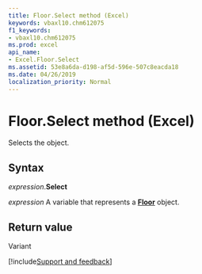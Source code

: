 ```yaml
---
title: Floor.Select method (Excel)
keywords: vbaxl10.chm612075
f1_keywords:
- vbaxl10.chm612075
ms.prod: excel
api_name:
- Excel.Floor.Select
ms.assetid: 53e8a6da-d198-af5d-596e-507c8eacda18
ms.date: 04/26/2019
localization_priority: Normal
---
```



# Floor.Select method (Excel)

Selects the object.


## Syntax

_expression_.**Select**

_expression_ A variable that represents a **[Floor](excel.floor(object).md)** object.


## Return value

Variant



[!include[Support and feedback](~/includes/feedback-boilerplate.md)]